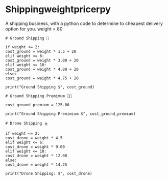 # Shippingweightpricerpy
A shipping business, with a python code to determine to cheapest delivery option for you.
weight = 80	
	
	# Ground Shipping 🚚
	
	if weight <= 2:
	cost_ground = weight * 1.5 + 20
	elif weight <= 6:
	cost_ground = weight * 3.00 + 20
	elif weight <= 10:
	cost_ground = weight * 4.00 + 20
	else:
	cost_ground = weight * 4.75 + 20
	
	print("Ground Shipping $", cost_ground)
	
	# Ground Shipping Premimum 🚚💨
	
	cost_ground_premium = 125.00
	
	print("Ground Shipping Premimium $", cost_ground_premium)
	
	# Drone Shipping 🛸
	
	if weight <= 2:
	cost_drone = weight * 4.5
	elif weight <= 6:
	cost_drone = weight * 9.00
	elif weight <= 10:
	cost_drone = weight * 12.00
	else:
	cost_drone = weight * 14.25
	
	print("Drone Shipping: $", cost_drone)
